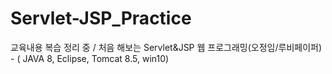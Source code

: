 # Servlet-JSP_Practice
교육내용 복습 정리 중 / 처음 해보는 Servlet&amp;JSP 웹 프로그래밍(오정임/루비페이퍼) - ( JAVA 8, Eclipse, Tomcat 8.5, win10)
